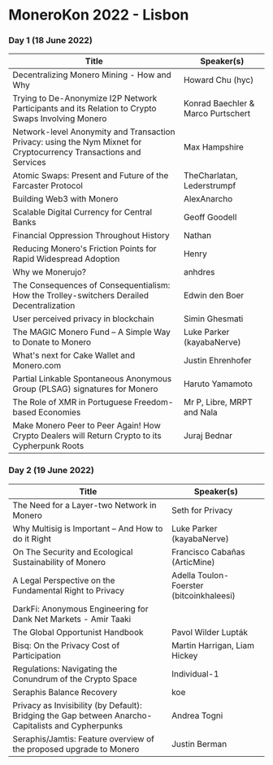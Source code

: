 # MoneroKon 2022 - Lisbon

### Day 1 (18 June 2022)

| Title         | Speaker(s) |
| ------------- | ------------- |
| Decentralizing Monero Mining - How and Why  | Howard Chu (hyc)  |
| Trying to De-Anonymize I2P Network Participants and its Relation to Crypto Swaps Involving Monero | Konrad Baechler & Marco Purtschert  |
| Network-level Anonymity and Transaction Privacy: using the Nym Mixnet for Cryptocurrency Transactions and Services | Max Hampshire |
| Atomic Swaps: Present and Future of the Farcaster Protocol | TheCharlatan, Lederstrumpf |
| Building Web3 with Monero | AlexAnarcho |
| Scalable Digital Currency for Central Banks | Geoff Goodell |
| Financial Oppression Throughout History | Nathan |
| Reducing Monero's Friction Points for Rapid Widespread Adoption | Henry |
| Why we Monerujo?| anhdres |
| The Consequences of Consequentialism: How the Trolley-switchers Derailed Decentralization | Edwin den Boer |
| User perceived privacy in blockchain | Simin Ghesmati |
| The MAGIC Monero Fund – A Simple Way to Donate to Monero | Luke Parker (kayabaNerve) |
| What's next for Cake Wallet and Monero.com | Justin Ehrenhofer |
| Partial Linkable Spontaneous Anonymous Group (PLSAG) signatures for Monero | Haruto Yamamoto |
| The Role of XMR in Portuguese Freedom-based Economies | Mr P, Libre, MRPT and Nala |
| Make Monero Peer to Peer Again! How Crypto Dealers will Return Crypto to its Cypherpunk Roots | Juraj Bednar |

### Day 2 (19 June 2022)

| Title         | Speaker(s) |
| ------------- | ------------- |
| The Need for a Layer-two Network in Monero | Seth for Privacy |
| Why Multisig is Important – And How to do it Right | Luke Parker (kayabaNerve) |
| On The Security and Ecological Sustainability of Monero | Francisco Cabañas (ArticMine) |
| A  Legal Perspective on the Fundamental Right to Privacy | Adella Toulon-Foerster (bitcoinkhaleesi) |
| DarkFi: Anonymous Engineering for Dank Net Markets - Amir Taaki
| The Global Opportunist Handbook | Pavol Wilder Lupták |
| Bisq: On the Privacy Cost of Participation | Martin Harrigan, Liam Hickey |
| Regulations: Navigating the Conundrum of the Crypto Space | Individual-1 |
| Seraphis Balance Recovery | koe |
| Privacy as Invisibility (by Default): Bridging the Gap between Anarcho-Capitalists and Cypherpunks | Andrea Togni |
| Seraphis/Jamtis: Feature overview of the proposed upgrade to Monero | Justin Berman |
